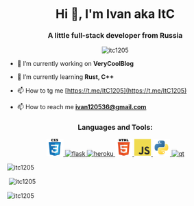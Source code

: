 <h1 align="center">Hi 👋, I'm Ivan aka ItC</h1>
<h3 align="center">A little full-stack developer from Russia</h3>

<p align="center"> <img src="https://komarev.com/ghpvc/?username=itc1205&label=Profile%20views&color=0e75b6&style=flat" alt="itc1205" /> </p>

- 🔭 I’m currently working on **VeryCoolBlog**

- 🌱 I’m currently learning **Rust, C++**

- 📫 How to tg me [https://t.me/ItC1205](https://t.me/ItC1205)

- 📫 How to reach me **ivan120536@gmail.com**

<h3 align="center">Languages and Tools:</h3>
<p align="center"> <a href="https://www.w3schools.com/css/" target="_blank" rel="noreferrer"> <img src="https://raw.githubusercontent.com/devicons/devicon/master/icons/css3/css3-original-wordmark.svg" alt="css3" width="40" height="40"/> </a> <a href="https://flask.palletsprojects.com/" target="_blank" rel="noreferrer"> <img src="https://www.vectorlogo.zone/logos/pocoo_flask/pocoo_flask-icon.svg" alt="flask" width="40" height="40"/> </a> <a href="https://heroku.com" target="_blank" rel="noreferrer"> <img src="https://www.vectorlogo.zone/logos/heroku/heroku-icon.svg" alt="heroku" width="40" height="40"/> </a> <a href="https://www.w3.org/html/" target="_blank" rel="noreferrer"> <img src="https://raw.githubusercontent.com/devicons/devicon/master/icons/html5/html5-original-wordmark.svg" alt="html5" width="40" height="40"/> </a> <a href="https://developer.mozilla.org/en-US/docs/Web/JavaScript" target="_blank" rel="noreferrer"> <img src="https://raw.githubusercontent.com/devicons/devicon/master/icons/javascript/javascript-original.svg" alt="javascript" width="40" height="40"/> </a> <a href="https://www.python.org" target="_blank" rel="noreferrer"> <img src="https://raw.githubusercontent.com/devicons/devicon/master/icons/python/python-original.svg" alt="python" width="40" height="40"/> </a> <a href="https://www.qt.io/" target="_blank" rel="noreferrer"> <img src="https://upload.wikimedia.org/wikipedia/commons/0/0b/Qt_logo_2016.svg" alt="qt" width="40" height="40"/> </a> </p>

<p><img align="center" src="https://github-readme-stats.vercel.app/api/top-langs?username=itc1205&show_icons=true&locale=en&layout=compact" alt="itc1205" /></p>

<p>&nbsp;<img align="center" src="https://github-readme-stats.vercel.app/api?username=itc1205&show_icons=true&theme=dark&locale=en" alt="itc1205" /></p>

<p><img align="center" src="https://github-readme-streak-stats.herokuapp.com/?user=itc1205&theme=dark" alt="itc1205" /></p>


